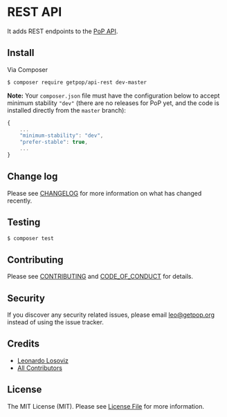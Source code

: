 # REST API

<!--
[![Latest Version on Packagist][ico-version]][link-packagist]
[![Software License][ico-license]](LICENSE.md)
[![Build Status][ico-travis]][link-travis]
[![Coverage Status][ico-scrutinizer]][link-scrutinizer]
[![Quality Score][ico-code-quality]][link-code-quality]
[![Total Downloads][ico-downloads]][link-downloads]
-->

It adds REST endpoints to the [PoP API](https://github.com/getpop/api).

## Install

Via Composer

``` bash
$ composer require getpop/api-rest dev-master
```

**Note:** Your `composer.json` file must have the configuration below to accept minimum stability `"dev"` (there are no releases for PoP yet, and the code is installed directly from the `master` branch):

```javascript
{
    ...
    "minimum-stability": "dev",
    "prefer-stable": true,
    ...
}
```

<!--
## Usage

``` php
```
-->

## Change log

Please see [CHANGELOG](CHANGELOG.md) for more information on what has changed recently.

## Testing

``` bash
$ composer test
```

## Contributing

Please see [CONTRIBUTING](CONTRIBUTING.md) and [CODE_OF_CONDUCT](CODE_OF_CONDUCT.md) for details.

## Security

If you discover any security related issues, please email leo@getpop.org instead of using the issue tracker.

## Credits

- [Leonardo Losoviz][link-author]
- [All Contributors][link-contributors]

## License

The MIT License (MIT). Please see [License File](LICENSE.md) for more information.

[ico-version]: https://img.shields.io/packagist/v/getpop/api-rest.svg?style=flat-square
[ico-license]: https://img.shields.io/badge/license-MIT-brightgreen.svg?style=flat-square
[ico-travis]: https://img.shields.io/travis/getpop/api-rest/master.svg?style=flat-square
[ico-scrutinizer]: https://img.shields.io/scrutinizer/coverage/g/getpop/api-rest.svg?style=flat-square
[ico-code-quality]: https://img.shields.io/scrutinizer/g/getpop/api-rest.svg?style=flat-square
[ico-downloads]: https://img.shields.io/packagist/dt/getpop/api-rest.svg?style=flat-square

[link-packagist]: https://packagist.org/packages/getpop/api-rest
[link-travis]: https://travis-ci.org/getpop/api-rest
[link-scrutinizer]: https://scrutinizer-ci.com/g/getpop/api-rest/code-structure
[link-code-quality]: https://scrutinizer-ci.com/g/getpop/api-rest
[link-downloads]: https://packagist.org/packages/getpop/api-rest
[link-author]: https://github.com/leoloso
[link-contributors]: ../../contributors
